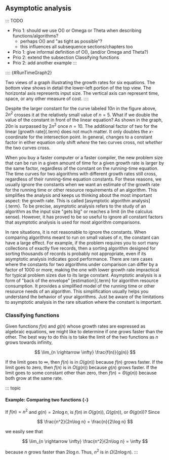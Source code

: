
## Asymptotic analysis

::: TODO
- Prio 1: should we use O() or Omega or Theta when describing functions/algorithms?
    - perhaps O() and "as tight as possible"?
    - this influences all subsequence sections/chapters too
- Prio 1: give informal definition of O(), (and/or Omega and Theta?)
- Prio 2: extend the subsection Classifying functions
- Prio 2: add another example
:::


:::: {#RunTimeGraph2}
<inlineav id="GrowthRatesCON" src="AlgAnal/GrowthRatesCON.js" script="DataStructures/Plot.js" name="DataStructures/Plot.js AlgAnal/GrowthRatesCON" links="AlgAnal/GrowthRatesCON.css" height="450px" static/>

<inlineav id="GrowthRatesZoomCON" src="AlgAnal/GrowthRatesZoomCON.js" script="DataStructures/Plot.js" name="DataStructures/Plot.js AlgAnal/GrowthRatesZoomCON" links="AlgAnal/GrowthRatesZoomCON.css" height="420px" static/>

Two views of a graph illustrating the growth rates for six equations.
The bottom view shows in detail the lower-left portion of the top view.
The horizontal axis represents input size. The vertical axis can
represent time, space, or any other measure of cost.
::::

Despite the larger constant for the curve labeled $10 n$ in the figure
above, $2 n^2$ crosses it at the relatively small value of $n = 5$. What
if we double the value of the constant in front of the linear equation?
As shown in the graph, $20 n$ is surpassed by $2 n^2$ once $n = 10$. The
additional factor of two for the linear [growth rate]{.term} does not much matter. It only doubles the $x$-coordinate
for the intersection point. In general, changes to a constant factor in
either equation only shift *where* the two curves cross, not *whether*
the two curves cross.

When you buy a faster computer or a faster compiler, the new problem
size that can be run in a given amount of time for a given growth rate
is larger by the same factor, regardless of the constant on the
running-time equation. The time curves for two algorithms with different
growth rates still cross, regardless of their running-time equation
constants. For these reasons, we usually ignore the constants when we
want an estimate of the growth rate for the running time or other
resource requirements of an algorithm. This simplifies the analysis and
keeps us thinking about the most important aspect: the growth rate. This
is called [asymptotic algorithm analysis]{.term}. To be precise, asymptotic analysis refers to the study of
an algorithm as the input size "gets big" or reaches a limit (in the
calculus sense). However, it has proved to be so useful to ignore all
constant factors that asymptotic analysis is used for most algorithm
comparisons.

In rare situations, it is not reasonable to ignore the constants. When
comparing algorithms meant to run on small values of $n$, the constant
can have a large effect. For example, if the problem requires you to
sort many collections of exactly five records, then a sorting algorithm
designed for sorting thousands of records is probably not appropriate,
even if its asymptotic analysis indicates good performance. There are
rare cases where the constants for two algorithms under comparison can
differ by a factor of 1000 or more, making the one with lower growth
rate impractical for typical problem sizes due to its large constant.
Asymptotic analysis is a form of "back of the envelope"
[estimation]{.term} for
algorithm resource consumption. It provides a simplified model of the
running time or other resource needs of an algorithm. This
simplification usually helps you understand the behavior of your
algorithms. Just be aware of the limitations to asymptotic analysis in
the rare situation where the constant is important.


### Classifying functions

Given functions $f(n)$ and $g(n)$ whose growth rates are expressed as
algebraic equations, we might like to determine if one grows faster than
the other. The best way to do this is to take the limit of the two
functions as $n$ grows towards infinity,

$$
\lim_{n \rightarrow \infty} \frac{f(n)}{g(n)}
$$

If the limit goes to $\infty$, then $f(n)$ is in $\Omega(g(n))$ because
$f(n)$ grows faster. If the limit goes to zero, then $f(n)$ is in
$O(g(n))$ because $g(n)$ grows faster. If the limit goes to some
constant other than zero, then $f(n) = \Theta(g(n))$ because both grow
at the same rate.

::: topic
#### Example: Comparing two functions {-}

If $f(n) = n^2$ and $g(n) = 2n\log n$, is $f(n)$ in $O(g(n))$,
$\Omega(g(n))$, or $\Theta(g(n))$? Since

$$
\frac{n^2}{2n\log n} = \frac{n}{2\log n}
$$

we easily see that

$$
\lim_{n \rightarrow \infty} \frac{n^2}{2n\log n} = \infty
$$

because $n$ grows faster than $2\log n$. Thus, $n^2$ is in
$\Omega(2n\log n)$.
:::

<inlineav id="LowerBoundCON" src="AlgAnal/LowerBoundCON.js" name="Lower Bounds visualization" links="AlgAnal/LowerBoundCON.css"/>

